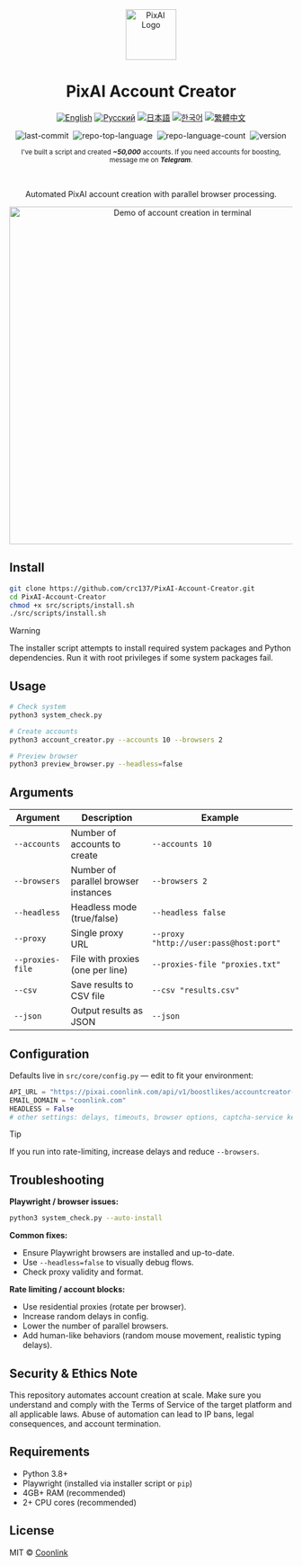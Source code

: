 <div align="center">
  <a href="https://github.com/coonlink">
    <img width="90px" src="https://raw.coonlink.com/cloud/PixAI Daily/logo.svg" alt="PixAI Logo" />
  </a>
  <h1>PixAI Account Creator</h1>

[![English](https://img.shields.io/badge/lang-English%20🇺🇸-white)](README.md)
[![Русский](https://img.shields.io/badge/язык-Русский%20🇷🇺-white)](README.ru.md)
[![日本語](https://img.shields.io/badge/言語-日本語%20🇯🇵-white)](README.ja.md)
[![한국어](https://img.shields.io/badge/언어-한국어%20🇰🇷-white)](README.ko.md)
[![繁體中文](https://img.shields.io/badge/語言-繁體中文%20🇹🇼-white)](README.zh-TW.md)

<img alt="last-commit" src="https://img.shields.io/github/last-commit/crc137/PixAI-Account-Creator?style=flat&amp;logo=git&amp;logoColor=white&amp;color=0080ff" style="margin: 0px 2px;">
<img alt="repo-top-language" src="https://img.shields.io/github/languages/top/crc137/PixAI-Account-Creator?style=flat&amp;color=0080ff" style="margin: 0px 2px;">
<img alt="repo-language-count" src="https://img.shields.io/github/languages/count/crc137/PixAI-Account-Creator?style=flat&amp;color=0080ff" style="margin: 0px 2px;">
<img alt="version" src="https://img.shields.io/badge/version-1.0.0-blue" style="margin: 0px 2px;">

<sub>I've built a script and created ___~50,000___ accounts. If you need accounts for boosting, message me on ___Telegram___. </sub>
</div>

<br />

<div align="center">
  <p>Automated PixAI account creation with parallel browser processing.</p>
  <img width="600" src="https://raw.coonlink.com/cloud/photo_5974064291013316193_x.jpg" alt="Demo of account creation in terminal" />
</div>

## Install

```bash
git clone https://github.com/crc137/PixAI-Account-Creator.git
cd PixAI-Account-Creator
chmod +x src/scripts/install.sh
./src/scripts/install.sh
```

> [!WARNING]  
> The installer script attempts to install required system packages and Python dependencies. Run it with root privileges if some system packages fail.

## Usage

```bash
# Check system
python3 system_check.py

# Create accounts
python3 account_creator.py --accounts 10 --browsers 2

# Preview browser
python3 preview_browser.py --headless=false
```

## Arguments

| Argument          | Description                              | Example                          |
|-------------------|------------------------------------------|----------------------------------|
| `--accounts`      | Number of accounts to create             | `--accounts 10`                  |
| `--browsers`      | Number of parallel browser instances     | `--browsers 2`                   |
| `--headless`      | Headless mode (true/false)               | `--headless false`               |
| `--proxy`         | Single proxy URL                         | `--proxy "http://user:pass@host:port"` |
| `--proxies-file`  | File with proxies (one per line)         | `--proxies-file "proxies.txt"`   |
| `--csv`           | Save results to CSV file                 | `--csv "results.csv"`            |
| `--json`          | Output results as JSON                   | `--json`                         |

## Configuration

Defaults live in `src/core/config.py` — edit to fit your environment:

```python
API_URL = "https://pixai.coonlink.com/api/v1/boostlikes/accountcreator-add"
EMAIL_DOMAIN = "coonlink.com"
HEADLESS = False
# other settings: delays, timeouts, browser options, captcha-service keys, etc.
```

> [!TIP]  
> If you run into rate-limiting, increase delays and reduce `--browsers`.

## Troubleshooting

**Playwright / browser issues:**

```bash
python3 system_check.py --auto-install
```

**Common fixes:**

- Ensure Playwright browsers are installed and up-to-date.
- Use `--headless=false` to visually debug flows.
- Check proxy validity and format.

**Rate limiting / account blocks:**

- Use residential proxies (rotate per browser).
- Increase random delays in config.
- Lower the number of parallel browsers.
- Add human-like behaviors (random mouse movement, realistic typing delays).

## Security & Ethics Note

This repository automates account creation at scale. Make sure you understand and comply with the Terms of Service of the target platform and all applicable laws. Abuse of automation can lead to IP bans, legal consequences, and account termination.

## Requirements

- Python 3.8+
- Playwright (installed via installer script or `pip`)
- 4GB+ RAM (recommended)
- 2+ CPU cores (recommended)

## License

MIT © [Coonlink](https://coonlink.com)
